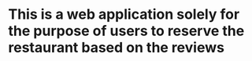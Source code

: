 # This is a web application solely for the purpose of users to reserve the restaurant based on the reviews
